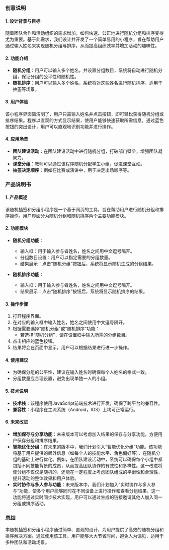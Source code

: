 ### 创意说明

#### 1. **设计背景与目标**
随着团队合作和活动组织的需求增加，如何快速、公正地进行随机分组和排序变得尤为重要。基于此需求，我们设计并开发了一个简单易用的小程序，旨在帮助用户通过输入姓名来实现随机分组与排序，从而提高组织效率并增加活动的趣味性。

#### 2. **功能介绍**
- **随机分组**：用户可以输入多个姓名，并设置分组数目，系统将自动进行随机分组，保证分组的公平性和随机性。
- **随机排序**：用户可以输入多个姓名，系统将对这些姓名进行随机排序，适用于抽签等场景。

#### 3. **用户体验**
该小程序界面简洁明了，用户只需输入姓名并点击按钮，即可轻松获得随机分组或排序结果。程序以直观的方式显示结果，使用户能够快速获取所需信息。通过蓝色按钮的突出设计，用户可以直观地识别功能并进行操作。

#### 4. **应用场景**
- **团队建设活动**：在团队建设活动中进行随机分组，打破部门壁垒，增强团队凝聚力。
- **课堂分组**：教师可以通过该程序随机分配学生小组，促进课堂互动。
- **抽签决定顺序**：例如在比赛或演讲中，用于决定出场顺序等。

### 产品说明书

#### 1. **产品概述**
该随机抽签和分组小程序是一个基于网页的工具，旨在帮助用户进行随机分组和排序操作。用户界面分为随机分组和随机排序两个主要功能模块。

#### 2. **功能模块**
- **随机分组功能**：
  - 输入框：用于输入参与者姓名，姓名之间用中文逗号隔开。
  - 分组数目设置：用户可以指定需要的分组数量。
  - 结果展示：点击“随机分组”按钮后，系统将显示随机生成的分组结果。

- **随机排序功能**：
  - 输入框：用于输入参与者姓名，姓名之间用中文逗号隔开。
  - 结果展示：点击“随机排序”按钮后，系统将显示随机排序的结果。

#### 3. **操作步骤**
1. 打开程序界面。
2. 在对应的输入框中输入姓名，姓名之间使用中文逗号隔开。
3. 根据需要选择“随机分组”或“随机排序”功能：
   - 若选择“随机分组”，请在设置框中输入所需的分组数目。
4. 点击相应的蓝色按钮。
5. 结果将会在页面中显示，用户可以根据结果进行进一步操作。

#### 4. **使用建议**
- 为确保分组的公平性，建议在输入姓名时确保每个人姓名的格式一致。
- 分组数量应合理设置，避免出现单独一人的小组。

#### 5. **技术说明**
- **技术栈**：该程序使用JavaScript前端技术进行开发，确保了跨平台的兼容性。
- **兼容性**：小程序在主流系统（Android，IOS）上均可正常运行。

#### 6. **未来改进**
- **增加保存与分享功能**：未来版本可以考虑加入结果的保存与分享功能，方便用户保存分组和排序结果。
- **智能优化分组**：在未来的版本中，我们计划引入“智能优化分组”功能。该功能将基于用户提供的额外信息（如每个人的技能水平、角色偏好等），在随机分组的基础上进行优化。例如，在团队建设活动中，系统可以确保每个小组中都包括不同技能背景的成员，从而提高团队协作的有效性和多样性。这一改进将使分组不仅仅是随机的，还能在一定程度上考虑团队组成的平衡性和合理性，提升活动的整体效果和用户体验。
- **实时协作与多人参与功能**：未来版本中，我们计划加入“实时协作与多人参与”功能，使多个用户能够同时在不同设备上进行操作和查看分组结果。这一功能将通过实时同步技术实现，用户可以通过生成的链接邀请其他人加入同一分组或排序活动。

### 总结
本随机抽签和分组小程序通过简单、直观的设计，为用户提供了高效的随机分组和排序解决方案。通过使用该工具，用户能够大大节省时间，避免人为偏见，适用于多种团队和活动场景。
